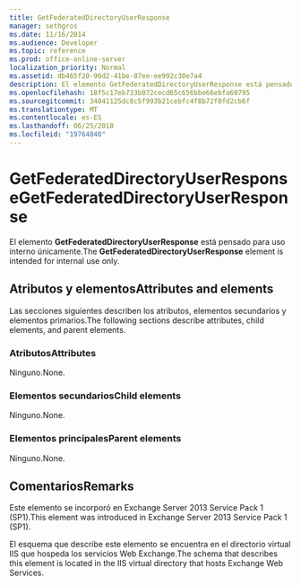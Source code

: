 ```yaml
---
title: GetFederatedDirectoryUserResponse
manager: sethgros
ms.date: 11/16/2014
ms.audience: Developer
ms.topic: reference
ms.prod: office-online-server
localization_priority: Normal
ms.assetid: db465f20-96d2-41be-87ee-ee992c30e7a4
description: El elemento GetFederatedDirectoryUserResponse está pensado para uso interno únicamente.
ms.openlocfilehash: 18f5c17eb733b072cecd65c656bbe66ebfa60795
ms.sourcegitcommit: 34041125dc8c5f993b21cebfc4f8b72f0fd2cb6f
ms.translationtype: MT
ms.contentlocale: es-ES
ms.lasthandoff: 06/25/2018
ms.locfileid: "19764840"
---
```

# <a name="getfederateddirectoryuserresponse"></a><span data-ttu-id="7b14b-103">GetFederatedDirectoryUserResponse</span><span class="sxs-lookup"><span data-stu-id="7b14b-103">GetFederatedDirectoryUserResponse</span></span>

<span data-ttu-id="7b14b-104">El elemento **GetFederatedDirectoryUserResponse** está pensado para uso interno únicamente.</span><span class="sxs-lookup"><span data-stu-id="7b14b-104">The **GetFederatedDirectoryUserResponse** element is intended for internal use only.</span></span> 

## <a name="attributes-and-elements"></a><span data-ttu-id="7b14b-105">Atributos y elementos</span><span class="sxs-lookup"><span data-stu-id="7b14b-105">Attributes and elements</span></span>

<span data-ttu-id="7b14b-106">Las secciones siguientes describen los atributos, elementos secundarios y elementos primarios.</span><span class="sxs-lookup"><span data-stu-id="7b14b-106">The following sections describe attributes, child elements, and parent elements.</span></span>
  
### <a name="attributes"></a><span data-ttu-id="7b14b-107">Atributos</span><span class="sxs-lookup"><span data-stu-id="7b14b-107">Attributes</span></span>

<span data-ttu-id="7b14b-108">Ninguno.</span><span class="sxs-lookup"><span data-stu-id="7b14b-108">None.</span></span>
  
### <a name="child-elements"></a><span data-ttu-id="7b14b-109">Elementos secundarios</span><span class="sxs-lookup"><span data-stu-id="7b14b-109">Child elements</span></span>

<span data-ttu-id="7b14b-110">Ninguno.</span><span class="sxs-lookup"><span data-stu-id="7b14b-110">None.</span></span>
  
### <a name="parent-elements"></a><span data-ttu-id="7b14b-111">Elementos principales</span><span class="sxs-lookup"><span data-stu-id="7b14b-111">Parent elements</span></span>

<span data-ttu-id="7b14b-112">Ninguno.</span><span class="sxs-lookup"><span data-stu-id="7b14b-112">None.</span></span>
  
## <a name="remarks"></a><span data-ttu-id="7b14b-113">Comentarios</span><span class="sxs-lookup"><span data-stu-id="7b14b-113">Remarks</span></span>

<span data-ttu-id="7b14b-114">Este elemento se incorporó en Exchange Server 2013 Service Pack 1 (SP1).</span><span class="sxs-lookup"><span data-stu-id="7b14b-114">This element was introduced in Exchange Server 2013 Service Pack 1 (SP1).</span></span>
  
<span data-ttu-id="7b14b-115">El esquema que describe este elemento se encuentra en el directorio virtual IIS que hospeda los servicios Web Exchange.</span><span class="sxs-lookup"><span data-stu-id="7b14b-115">The schema that describes this element is located in the IIS virtual directory that hosts Exchange Web Services.</span></span>
  

